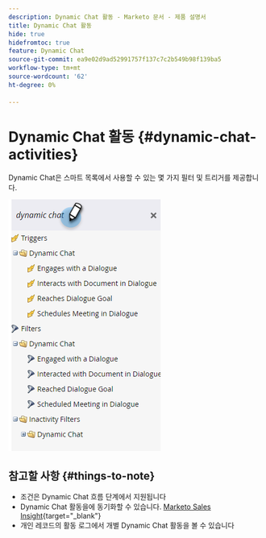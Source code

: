 ```yaml
---
description: Dynamic Chat 활동 - Marketo 문서 - 제품 설명서
title: Dynamic Chat 활동
hide: true
hidefromtoc: true
feature: Dynamic Chat
source-git-commit: ea9e02d9ad52991757f137c7c2b549b98f139ba5
workflow-type: tm+mt
source-wordcount: '62'
ht-degree: 0%

---
```


# Dynamic Chat 활동 {#dynamic-chat-activities}

Dynamic Chat은 스마트 목록에서 사용할 수 있는 몇 가지 필터 및 트리거를 제공합니다.

![](assets/dynamic-chat-activities-1.png)

## 참고할 사항 {#things-to-note}

* 조건은 Dynamic Chat 흐름 단계에서 지원됩니다
* Dynamic Chat 활동을에 동기화할 수 있습니다. [Marketo Sales Insight](/help/marketo/product-docs/marketo-sales-insight/msi-for-salesforce/features/dynamic-chat-integration.md){target="_blank"}
* 개인 레코드의 활동 로그에서 개별 Dynamic Chat 활동을 볼 수 있습니다
